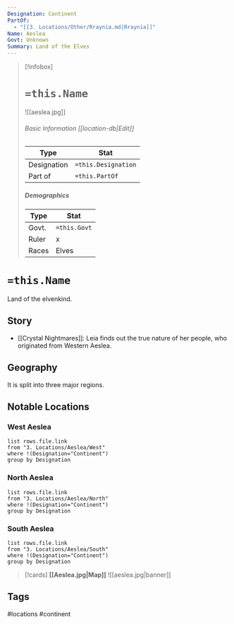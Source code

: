 ```yaml
---
Designation: Continent
PartOf:
  - "[[3. Locations/Other/Rraynia.md|Rraynia]]"
Name: Aeslea
Govt: Unknown
Summary: Land of the Elves
---
```

> [!infobox]
> # `=this.Name`
> ![[aeslea.jpg]]
> ###### Basic Information [[location-db|Edit]]
> | Type | Stat |
> | ---- | ---- |
> | Designation| `=this.Designation` |
> | Part of | `=this.PartOf`|
> ##### Demographics
> | Type | Stat |
> | ---- | ---- |
> | Govt. | `=this.Govt` |
> | Ruler | x |
> |Races |Elves|

# `=this.Name`
Land of the elvenkind.

## Story
- [[Crystal Nightmares]]: Leia finds out the true nature of her people, who originated from Western Aeslea.

## Geography
It is split into three major regions.

##  Notable Locations
### West Aeslea
```dataview
list rows.file.link
from "3. Locations/Aeslea/West"
where !(Designation="Continent")
group by Designation
```
### North Aeslea
```dataview
list rows.file.link
from "3. Locations/Aeslea/North"
where !(Designation="Continent")
group by Designation
```
### South Aeslea
```dataview
list rows.file.link
from "3. Locations/Aeslea/South"
where !(Designation="Continent")
group by Designation
```

>[!cards]
>**[[Aeslea.jpg|Map]]**
>![[aeslea.jpg|banner]]

## Tags
#locations #continent 